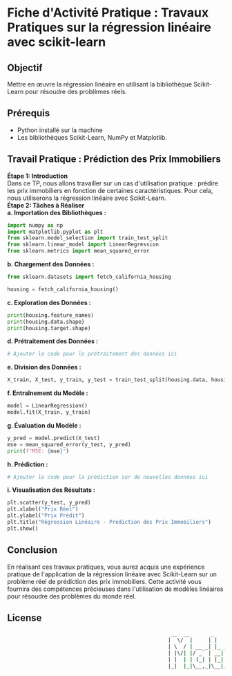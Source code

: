 # Fiche d'Activité Pratique : Travaux Pratiques sur la régression linéaire avec scikit-learn
## Objectif
Mettre en œuvre la régression linéaire en utilisant la bibliothèque Scikit-Learn pour résoudre des problèmes réels.

## Prérequis  
* Python installé sur la machine
* Les bibliothèques Scikit-Learn, NumPy et Matplotlib.
## Travail Pratique : Prédiction des Prix Immobiliers
**Étape 1: Introduction**  
Dans ce TP, nous allons travailler sur un cas d'utilisation pratique : prédire les prix immobiliers en fonction de certaines caractéristiques. 
Pour cela, nous utiliserons la régression linéaire avec Scikit-Learn.  
**Étape 2: Tâches à Réaliser**  
**a. Importation des Bibliothèques :**
```python
import numpy as np
import matplotlib.pyplot as plt
from sklearn.model_selection import train_test_split
from sklearn.linear_model import LinearRegression
from sklearn.metrics import mean_squared_error
```
**b. Chargement des Données :**
```python
from sklearn.datasets import fetch_california_housing

housing = fetch_california_housing()
```
**c. Exploration des Données :**
```python
print(housing.feature_names)
print(housing.data.shape)
print(housing.target.shape)
```
**d. Prétraitement des Données :**
```python
# Ajouter le code pour le prétraitement des données ici
```
**e. Division des Données :**
```python
X_train, X_test, y_train, y_test = train_test_split(housing.data, housing.target, test_size=0.2, random_state=42)
```
**f. Entraînement du Modèle :**
```python
model = LinearRegression()
model.fit(X_train, y_train)
```
**g. Évaluation du Modèle :**
```python
y_pred = model.predict(X_test)
mse = mean_squared_error(y_test, y_pred)
print(f"MSE: {mse}")
```
**h. Prédiction :**
```python
# Ajouter le code pour la prédiction sur de nouvelles données ici
```
**i. Visualisation des Résultats :**
```python
plt.scatter(y_test, y_pred)
plt.xlabel("Prix Réel")
plt.ylabel("Prix Prédit")
plt.title("Régression Linéaire - Prédiction des Prix Immobiliers")
plt.show()
```
## Conclusion
En réalisant ces travaux pratiques, vous aurez acquis une expérience pratique de l'application de la régression linéaire avec Scikit-Learn sur un problème réel de prédiction des prix immobiliers. Cette activité vous fournira des compétences précieuses dans l'utilisation de modèles linéaires pour résoudre des problèmes du monde réel.

## License
```sh
                                                     __  __       _        _          _______             
                                                    |  \/  |     | |      (_)        |__   __|            
                                                    | \  / | __ _| |_ _ __ ___  __      | | ___ _ __ __ _ 
                                                    | |\/| |/ _` | __| '__| \ \/ /      | |/ _ \ '__/ _` |
                                                    | |  | | (_| | |_| |  | |>  <       | |  __/ | | (_| |
                                                    |_|  |_|\__,_|\__|_|  |_/_/\_\      |_|\___|_|  \__,_|   🇲🇬
```
                                                       



